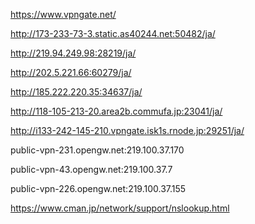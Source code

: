 https://www.vpngate.net/

http://173-233-73-3.static.as40244.net:50482/ja/

http://219.94.249.98:28219/ja/

http://202.5.221.66:60279/ja/

http://185.222.220.35:34637/ja/

http://118-105-213-20.area2b.commufa.jp:23041/ja/

http://i133-242-145-210.vpngate.isk1s.rnode.jp:29251/ja/


public-vpn-231.opengw.net:219.100.37.170

public-vpn-43.opengw.net:219.100.37.7

public-vpn-226.opengw.net:219.100.37.155

https://www.cman.jp/network/support/nslookup.html
